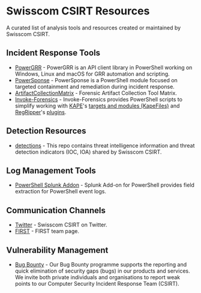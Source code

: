 # Swisscom CSIRT Resources
A curated list of analysis tools and resources created or maintained by Swisscom CSIRT.

## Incident Response Tools
* [PowerGRR](https://github.com/swisscom/PowerGRR) - PowerGRR is an API client library in PowerShell working on Windows, Linux and macOS for GRR automation and scripting.
* [PowerSponse](https://github.com/swisscom/PowerSponse) - PowerSponse is a PowerShell module focused on targeted containment and remediation during incident response.
* [ArtifactCollectionMatrix](https://github.com/swisscom/ArtifactCollectionMatrix) - Forensic Artifact Collection Tool Matrix.	
* [Invoke-Forensics](https://github.com/swisscom/Invoke-Forensics) - Invoke-Forensics provides PowerShell scripts to simplify working with [KAPE](https://www.kroll.com/en/services/cyber-risk/incident-response-litigation-support/kroll-artifact-parser-extractor-kape)'s
[targets and modules (KapeFiles)](https://github.com/EricZimmerman/KapeFiles) and [RegRipper](https://github.com/keydet89/RegRipper3.0)'s
[plugins](https://github.com/keydet89/RegRipper3.0/tree/master/plugins).
  
## Detection Resources
* [detections](https://github.com/swisscom/detections) - This repo contains threat intelligence information and threat detection indicators (IOC, IOA) shared by Swisscom CSIRT.

## Log Management Tools
* [PowerShell Splunk Addon](https://github.com/swisscom/splunk-addon-powershell/) - Splunk Add-on for PowerShell provides field extraction for PowerShell event logs.

## Communication Channels
* [Twitter](https://twitter.com/swisscom_csirt) - Swisscom CSIRT on Twitter.
* [FIRST](https://www.first.org/members/teams/swisscom_csirt) - FIRST team page.

## Vulnerability Management
* [Bug Bounty](https://www.swisscom.ch/en/about/security/bug-bounty.html) - Our Bug Bounty programme supports the reporting and quick elimination of security gaps (bugs) in our products and services. We invite both private individuals and organisations to report weak points to our Computer Security Incident Response Team (CSIRT).
